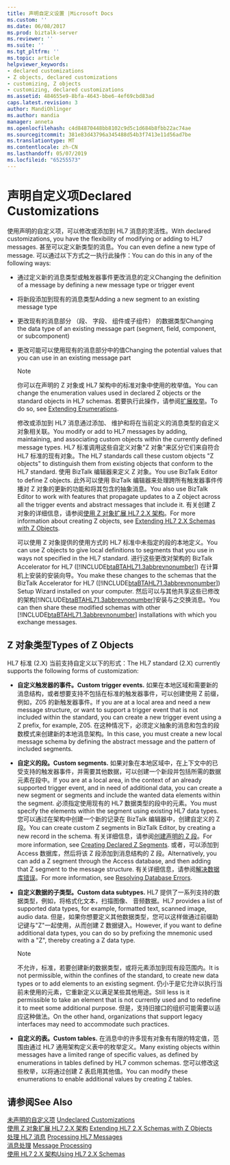 ```yaml
---
title: 声明自定义设置 |Microsoft Docs
ms.custom: ''
ms.date: 06/08/2017
ms.prod: biztalk-server
ms.reviewer: ''
ms.suite: ''
ms.tgt_pltfrm: ''
ms.topic: article
helpviewer_keywords:
- declared customizations
- Z objects, declared customizations
- customizing, Z objects
- customizing, declared customizations
ms.assetid: 484655e9-8bfa-4643-bbe6-4ef69cbd83ad
caps.latest.revision: 3
author: MandiOhlinger
ms.author: mandia
manager: anneta
ms.openlocfilehash: c4d84870448bb8102c9d5c1d684b8fbb22ac74ae
ms.sourcegitcommit: 381e83d43796a345488d54b3f7413e11d56ad7be
ms.translationtype: MT
ms.contentlocale: zh-CN
ms.lasthandoff: 05/07/2019
ms.locfileid: "65255573"
---
```

# <a name="declared-customizations"></a><span data-ttu-id="90f4b-102">声明自定义项</span><span class="sxs-lookup"><span data-stu-id="90f4b-102">Declared Customizations</span></span>
<span data-ttu-id="90f4b-103">使用声明的自定义项，可以修改或添加到 HL7 消息的灵活性。</span><span class="sxs-lookup"><span data-stu-id="90f4b-103">With declared customizations, you have the flexibility of modifying or adding to HL7 messages.</span></span> <span data-ttu-id="90f4b-104">甚至可以定义新类型的消息。</span><span class="sxs-lookup"><span data-stu-id="90f4b-104">You can even define a new type of message.</span></span> <span data-ttu-id="90f4b-105">可以通过以下方式之一执行此操作：</span><span class="sxs-lookup"><span data-stu-id="90f4b-105">You can do this in any of the following ways:</span></span>  
  
- <span data-ttu-id="90f4b-106">通过定义新的消息类型或触发器事件更改消息的定义</span><span class="sxs-lookup"><span data-stu-id="90f4b-106">Changing the definition of a message by defining a new message type or trigger event</span></span>  
  
- <span data-ttu-id="90f4b-107">将新段添加到现有的消息类型</span><span class="sxs-lookup"><span data-stu-id="90f4b-107">Adding a new segment to an existing message type</span></span>  
  
- <span data-ttu-id="90f4b-108">更改现有的消息部分 （段、 字段、 组件或子组件） 的数据类型</span><span class="sxs-lookup"><span data-stu-id="90f4b-108">Changing the data type of an existing message part (segment, field, component, or subcomponent)</span></span>  
  
- <span data-ttu-id="90f4b-109">更改可能可以使用现有的消息部分中的值</span><span class="sxs-lookup"><span data-stu-id="90f4b-109">Changing the potential values that you can use in an existing message part</span></span>  
  
  > [!NOTE]
  >  <span data-ttu-id="90f4b-110">你可以在声明的 Z 对象或 HL7 架构中的标准对象中使用的枚举值。</span><span class="sxs-lookup"><span data-stu-id="90f4b-110">You can change the enumeration values used in declared Z objects or the standard objects in HL7 schemas.</span></span> <span data-ttu-id="90f4b-111">若要执行此操作，请参阅[扩展枚举](../../adapters-and-accelerators/accelerator-hl7/extending-enumerations.md)。</span><span class="sxs-lookup"><span data-stu-id="90f4b-111">To do so, see [Extending Enumerations](../../adapters-and-accelerators/accelerator-hl7/extending-enumerations.md).</span></span>  
  
  <span data-ttu-id="90f4b-112">修改或添加到 HL7 消息通过添加、 维护和将在当前定义的消息类型的自定义对象相关联。</span><span class="sxs-lookup"><span data-stu-id="90f4b-112">You modify or add to HL7 messages by adding, maintaining, and associating custom objects within the currently defined message types.</span></span> <span data-ttu-id="90f4b-113">HL7 标准调用这些自定义对象"Z 对象"来区分它们来自符合 HL7 标准的现有对象。</span><span class="sxs-lookup"><span data-stu-id="90f4b-113">The HL7 standards call these custom objects "Z objects" to distinguish them from existing objects that conform to the HL7 standard.</span></span> <span data-ttu-id="90f4b-114">使用 BizTalk 编辑器来定义 Z 对象。</span><span class="sxs-lookup"><span data-stu-id="90f4b-114">You use BizTalk Editor to define Z objects.</span></span> <span data-ttu-id="90f4b-115">此外可以使用 BizTalk 编辑器来处理跨所有触发器事件传播对 Z 对象的更新的功能和将其包含的抽象消息。</span><span class="sxs-lookup"><span data-stu-id="90f4b-115">You also use BizTalk Editor to work with features that propagate updates to a Z object across all the trigger events and abstract messages that include it.</span></span> <span data-ttu-id="90f4b-116">有关创建 Z 对象的详细信息，请参阅[使用 Z 对象扩展 HL7 2.X 架构](../../adapters-and-accelerators/accelerator-hl7/extending-hl7-2-x-schemas-with-z-objects.md)。</span><span class="sxs-lookup"><span data-stu-id="90f4b-116">For more information about creating Z objects, see [Extending HL7 2.X Schemas with Z Objects](../../adapters-and-accelerators/accelerator-hl7/extending-hl7-2-x-schemas-with-z-objects.md).</span></span>  
  
  <span data-ttu-id="90f4b-117">可以使用 Z 对象提供的使用方式的 HL7 标准中未指定的段的本地定义。</span><span class="sxs-lookup"><span data-stu-id="90f4b-117">You can use Z objects to give local definitions to segments that you use in ways not specified in the HL7 standard.</span></span> <span data-ttu-id="90f4b-118">进行这些更改对架构的 BizTalk Accelerator for HL7 ([!INCLUDE[btaBTAHL71.3abbrevnonumber](../../includes/btabtahl71-3abbrevnonumber-md.md)]) 在计算机上安装的安装向导。</span><span class="sxs-lookup"><span data-stu-id="90f4b-118">You make these changes to the schemas that the BizTalk Accelerator for HL7 ([!INCLUDE[btaBTAHL71.3abbrevnonumber](../../includes/btabtahl71-3abbrevnonumber-md.md)]) Setup Wizard installed on your computer.</span></span> <span data-ttu-id="90f4b-119">然后可以与其他共享这些已修改的架构[!INCLUDE[btaBTAHL71.3abbrevnonumber](../../includes/btabtahl71-3abbrevnonumber-md.md)]安装与之交换消息。</span><span class="sxs-lookup"><span data-stu-id="90f4b-119">You can then share these modified schemas with other [!INCLUDE[btaBTAHL71.3abbrevnonumber](../../includes/btabtahl71-3abbrevnonumber-md.md)] installations with which you exchange messages.</span></span>  
  
## <a name="types-of-z-objects"></a><span data-ttu-id="90f4b-120">Z 对象类型</span><span class="sxs-lookup"><span data-stu-id="90f4b-120">Types of Z Objects</span></span>  
 <span data-ttu-id="90f4b-121">HL7 标准 (2.X) 当前支持自定义以下的形式：</span><span class="sxs-lookup"><span data-stu-id="90f4b-121">The HL7 standard (2.X) currently supports the following forms of customization:</span></span>  
  
-   <span data-ttu-id="90f4b-122">**自定义触发器的事件。**</span><span class="sxs-lookup"><span data-stu-id="90f4b-122">**Custom trigger events.**</span></span> <span data-ttu-id="90f4b-123">如果在本地区域和需要新的消息结构，或者想要支持不包括在标准的触发器事件，可以创建使用 Z 前缀，例如，Z05 的新触发器事件。</span><span class="sxs-lookup"><span data-stu-id="90f4b-123">If you are at a local area and need a new message structure, or want to support a trigger event that is not included within the standard, you can create a new trigger event using a Z prefix, for example, Z05.</span></span> <span data-ttu-id="90f4b-124">在这种情况下，必须定义抽象的消息和包含的段数模式来创建新的本地消息架构。</span><span class="sxs-lookup"><span data-stu-id="90f4b-124">In this case, you must create a new local message schema by defining the abstract message and the pattern of included segments.</span></span>  
  
-   <span data-ttu-id="90f4b-125">**自定义的段。**</span><span class="sxs-lookup"><span data-stu-id="90f4b-125">**Custom segments.**</span></span> <span data-ttu-id="90f4b-126">如果对象在本地区域中，在上下文中的已受支持的触发器事件，并需要其他数据，可以创建一个新段并包括所需的数据元素在段中。</span><span class="sxs-lookup"><span data-stu-id="90f4b-126">If you are at a local area, in the context of an already supported trigger event, and in need of additional data, you can create a new segment or segments and include the wanted data elements within the segment.</span></span> <span data-ttu-id="90f4b-127">必须指定使用现有的 HL7 数据类型的段中的元素。</span><span class="sxs-lookup"><span data-stu-id="90f4b-127">You must specify the elements within the segment using existing HL7 data types.</span></span> <span data-ttu-id="90f4b-128">您可以通过在架构中创建一个新的记录在 BizTalk 编辑器中，创建自定义的 Z 段。</span><span class="sxs-lookup"><span data-stu-id="90f4b-128">You can create custom Z segments in BizTalk Editor, by creating a new record in the schema.</span></span> <span data-ttu-id="90f4b-129">有关详细信息，请参阅[创建声明的 Z 段](../../adapters-and-accelerators/accelerator-hl7/creating-declared-z-segments.md)。</span><span class="sxs-lookup"><span data-stu-id="90f4b-129">For more information, see [Creating Declared Z Segments](../../adapters-and-accelerators/accelerator-hl7/creating-declared-z-segments.md).</span></span> <span data-ttu-id="90f4b-130">或者，可以添加到 Access 数据库，然后将该 Z 段添加到消息结构的 Z 段。</span><span class="sxs-lookup"><span data-stu-id="90f4b-130">Alternatively, you can add a Z segment through the Access database, and then adding that Z segment to the message structure.</span></span> <span data-ttu-id="90f4b-131">有关详细信息，请参阅[解决数据库错误](../../adapters-and-accelerators/accelerator-hl7/resolving-database-errors.md)。</span><span class="sxs-lookup"><span data-stu-id="90f4b-131">For more information, see [Resolving Database Errors](../../adapters-and-accelerators/accelerator-hl7/resolving-database-errors.md).</span></span>  
  
-   <span data-ttu-id="90f4b-132">**自定义数据的子类型。**</span><span class="sxs-lookup"><span data-stu-id="90f4b-132">**Custom data subtypes.**</span></span> <span data-ttu-id="90f4b-133">HL7 提供了一系列支持的数据类型，例如，将格式化文本，扫描图像、 音频数据。</span><span class="sxs-lookup"><span data-stu-id="90f4b-133">HL7 provides a list of supported data types, for example, formatted text, scanned image, audio data.</span></span> <span data-ttu-id="90f4b-134">但是，如果你想要定义其他数据类型，您可以这样做通过前缀助记键与"Z"一起使用，从而创建 Z 数据键入。</span><span class="sxs-lookup"><span data-stu-id="90f4b-134">However, if you want to define additional data types, you can do so by prefixing the mnemonic used with a "Z", thereby creating a Z data type.</span></span>  
  
    > [!NOTE]
    >  <span data-ttu-id="90f4b-135">不允许，标准，若要创建新的数据类型，或将元素添加到现有段范围内。</span><span class="sxs-lookup"><span data-stu-id="90f4b-135">It is not permissible, within the confines of the standard, to create new data types or to add elements to an existing segment.</span></span> <span data-ttu-id="90f4b-136">仍小于是它允许以执行当前未使用的元素，它重新定义以满足某些其他用途。</span><span class="sxs-lookup"><span data-stu-id="90f4b-136">Still less is it permissible to take an element that is not currently used and to redefine it to meet some additional purpose.</span></span> <span data-ttu-id="90f4b-137">但是，支持旧接口的组织可能需要以适应这种做法。</span><span class="sxs-lookup"><span data-stu-id="90f4b-137">On the other hand, organizations that support legacy interfaces may need to accommodate such practices.</span></span>  
  
-   <span data-ttu-id="90f4b-138">**自定义的表。**</span><span class="sxs-lookup"><span data-stu-id="90f4b-138">**Custom tables.**</span></span> <span data-ttu-id="90f4b-139">在消息中的许多现有对象有有限的特定值，范围由通过 HL7 通用架构定义表中的枚举定义。</span><span class="sxs-lookup"><span data-stu-id="90f4b-139">Many existing objects within messages have a limited range of specific values, as defined by enumerations in tables defined by HL7 common schemas.</span></span> <span data-ttu-id="90f4b-140">您可以修改这些枚举，以将通过创建 Z 表启用其他值。</span><span class="sxs-lookup"><span data-stu-id="90f4b-140">You can modify these enumerations to enable additional values by creating Z tables.</span></span>  
  
## <a name="see-also"></a><span data-ttu-id="90f4b-141">请参阅</span><span class="sxs-lookup"><span data-stu-id="90f4b-141">See Also</span></span>  
 <span data-ttu-id="90f4b-142">[未声明的自定义项](../../adapters-and-accelerators/accelerator-hl7/undeclared-customizations.md) </span><span class="sxs-lookup"><span data-stu-id="90f4b-142">[Undeclared Customizations](../../adapters-and-accelerators/accelerator-hl7/undeclared-customizations.md) </span></span>  
 <span data-ttu-id="90f4b-143">[使用 Z 对象扩展 HL7 2.X 架构](../../adapters-and-accelerators/accelerator-hl7/extending-hl7-2-x-schemas-with-z-objects.md) </span><span class="sxs-lookup"><span data-stu-id="90f4b-143">[Extending HL7 2.X Schemas with Z Objects](../../adapters-and-accelerators/accelerator-hl7/extending-hl7-2-x-schemas-with-z-objects.md) </span></span>  
 <span data-ttu-id="90f4b-144">[处理 HL7 消息](../../adapters-and-accelerators/accelerator-hl7/processing-hl7-messages.md) </span><span class="sxs-lookup"><span data-stu-id="90f4b-144">[Processing HL7 Messages](../../adapters-and-accelerators/accelerator-hl7/processing-hl7-messages.md) </span></span>  
 <span data-ttu-id="90f4b-145">[消息处理](../../adapters-and-accelerators/accelerator-hl7/message-processing.md) </span><span class="sxs-lookup"><span data-stu-id="90f4b-145">[Message Processing](../../adapters-and-accelerators/accelerator-hl7/message-processing.md) </span></span>  
 [<span data-ttu-id="90f4b-146">使用 HL7 2.X 架构</span><span class="sxs-lookup"><span data-stu-id="90f4b-146">Using HL7 2.X Schemas</span></span>](../../adapters-and-accelerators/accelerator-hl7/using-hl7-2-x-schemas.md)